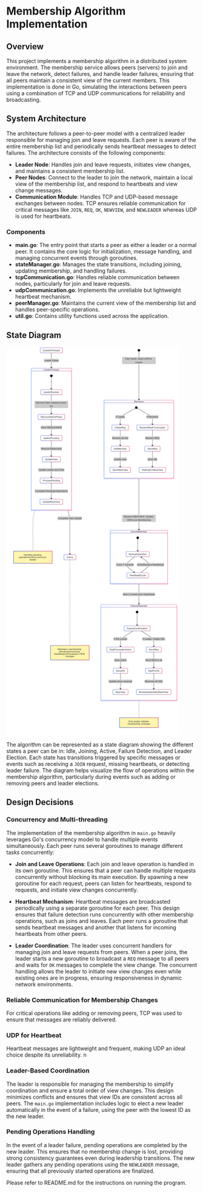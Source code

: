 # Membership Algorithm Implementation

## Overview

This project implements a membership algorithm in a distributed system environment. The membership service allows peers (servers) to join and leave the network, detect failures, and handle leader failures, ensuring that all peers maintain a consistent view of the current members. This implementation is done in Go, simulating the interactions between peers using a combination of TCP and UDP communications for reliability and broadcasting.

## System Architecture

The architecture follows a peer-to-peer model with a centralized leader responsible for managing join and leave requests. Each peer is aware of the entire membership list and periodically sends heartbeat messages to detect failures. The architecture consists of the following components:

- **Leader Node**: Handles join and leave requests, initiates view changes, and maintains a consistent membership list.
- **Peer Nodes**: Connect to the leader to join the network, maintain a local view of the membership list, and respond to heartbeats and view change messages.
- **Communication Module**: Handles TCP and UDP-based message exchanges between nodes. TCP ensures reliable communication for critical messages like `JOIN`, `REQ`, `OK`, `NEWVIEW`, and `NEWLEADER` whereas UDP is used for  heartbeats.

### Components

- **main.go**: The entry point that starts a peer as either a leader or a normal peer. It contains the core logic for initialization, message handling, and managing concurrent events through goroutines.
- **stateManager.go**: Manages the state transitions, including joining, updating membership, and handling failures.
- **tcpCommunication.go**: Handles reliable communication between nodes, particularly for join and leave requests.
- **udpCommunication.go**: Implements the unreliable but lightweight heartbeat mechanism.
- **peerManager.go**: Maintains the current view of the membership list and handles peer-specific operations.
- **util.go**: Contains utility functions used across the application.

## State Diagram

![Membership Algorithm State Diagram](./MembershipAlgorithmStateDiagram.png)

The algorithm can be represented as a state diagram showing the different states a peer can be in: Idle, Joining, Active, Failure Detection, and Leader Election. Each state has transitions triggered by specific messages or events such as receiving a `JOIN` request, missing heartbeats, or detecting leader failure. The diagram helps visualize the flow of operations within the membership algorithm, particularly during events such as adding or removing peers and leader elections.

## Design Decisions

### Concurrency and Multi-threading

The implementation of the membership algorithm in `main.go` heavily leverages Go's concurrency model to handle multiple events simultaneously. Each peer runs several goroutines to manage different tasks concurrently:

- **Join and Leave Operations**: Each join and leave operation is handled in its own goroutine. This ensures that a peer can handle multiple requests concurrently without blocking its main execution. By spawning a new goroutine for each request, peers can listen for heartbeats, respond to requests, and initiate view changes concurrently.

- **Heartbeat Mechanism**: Heartbeat messages are broadcasted periodically using a separate goroutine for each peer. This design ensures that failure detection runs concurrently with other membership operations, such as joins and leaves. Each peer runs a goroutine that sends heartbeat messages and another that listens for incoming heartbeats from other peers.

- **Leader Coordination**: The leader uses concurrent handlers for managing join and leave requests from peers. When a peer joins, the leader starts a new goroutine to broadcast a `REQ` message to all peers and waits for `OK` messages to complete the view change. The concurrent handling allows the leader to initiate new view changes even while existing ones are in progress, ensuring responsiveness in dynamic network environments.

### Reliable Communication for Membership Changes

For critical operations like adding or removing peers, TCP was used to ensure that messages are reliably delivered.

### UDP for Heartbeat

Heartbeat messages are lightweight and frequent, making UDP an ideal choice despite its unreliability. n

### Leader-Based Coordination

The leader is responsible for managing the membership to simplify coordination and ensure a total order of view changes. This design minimizes conflicts and ensures that view IDs are consistent across all peers. The `main.go` implementation includes logic to elect a new leader automatically in the event of a failure, using the peer with the lowest ID as the new leader.

### Pending Operations Handling

In the event of a leader failure, pending operations are completed by the new leader. This ensures that no membership change is lost, providing strong consistency guarantees even during leadership transitions. The new leader gathers any pending operations using the `NEWLEADER` message, ensuring that all previously started operations are finalized.

Please refer to README.md for the instructions on running the program.
